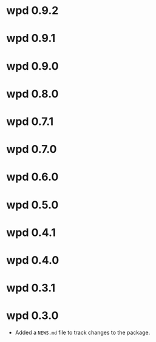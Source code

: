# wpd 0.9.2

# wpd 0.9.1

# wpd 0.9.0

# wpd 0.8.0

# wpd 0.7.1

# wpd 0.7.0

# wpd 0.6.0

# wpd 0.5.0

# wpd 0.4.1

# wpd 0.4.0

# wpd 0.3.1

# wpd 0.3.0

* Added a `NEWS.md` file to track changes to the package.

